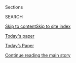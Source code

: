 <div id="app">

<div>

<div class="NYTAppHideMasthead css-zz1s19 e1suatyy0">

<div class="section css-ui9rw0 e1suatyy2">

<div class="css-11hrj97 er09x8g0">

<div class="css-6n7j50">

</div>

<span class="css-1dv1kvn">Sections</span>

<div class="css-10488qs">

<span class="css-1dv1kvn">SEARCH</span>

</div>

[Skip to content](#site-content)[Skip to site index](#site-index)

</div>

<div id="masthead-section-label" class="css-1fnb9ct eaxe0e00">

[Today's
paper](https://www.nytimes3xbfgragh.onion/section/todayspaper)

</div>

<div class="css-10698na e1huz5gh0">

</div>

</div>

<div id="masthead-bar-one" class="section hasLinks css-15hmgas e1csuq9d3">

<div class="css-uqyvli e1csuq9d0">

</div>

<div class="css-1uqjmks e1csuq9d1">

</div>

<div class="css-9e9ivx">

[](https://myaccount.nytimes3xbfgragh.onion/auth/login?response_type=cookie&client_id=vi)

</div>

<div class="css-1bvtpon e1csuq9d2">

[Today’s Paper](https://www.nytimes3xbfgragh.onion/section/todayspaper)

</div>

</div>

</div>

</div>

<div data-aria-hidden="false">

<div id="site-content" data-role="main">

<div class="css-1ffjgkm">

</div>

<div id="top-wrapper" class="css-15p45cc eaca97t0" type="top">

<div id="top-slug" class="css-19x0jxb eaca97t1" hidden="">

Advertisement

</div>

[Continue reading the main
story](#after-top)

<div class="ad top-wrapper" style="text-align:center;height:100%;display:block;min-height:90px">

<div id="top" class="place-ad" data-position="top" data-size-key="top">

</div>

</div>

<div id="after-top">

</div>

</div>

<div id="collection-todays-new-york-times" class="section css-15h4p1b e9abtgs0">

<div class="css-1j21atc e1svk9qx1">

<div class="css-fmiefx e1svk9qx2">

<div class="css-1hk7r2m eu54l5x0">

<div id="sponsor-wrapper" class="css-7a1pgi eaca97t0" type="sponsor" hidden="">

<div id="sponsor-slug" class="css-1l4mleb eaca97t1" hidden="">

Supported by

</div>

[Continue reading the main
story](#after-sponsor)

<div id="sponsor" class="ad sponsor-wrapper" style="text-align:left;height:100%;display:block">

</div>

<div id="after-sponsor">

</div>

</div>

</div>

</div>

<div class="css-nfcc9b e1svk9qx3">

<div class="css-vl9dhg e1svk9qx5">

<div class="css-1nrhkj6 e1svk9qx6">

# Today’s Paper

<div class="follow-button-placeholder" data-collection-id="">

</div>

</div>

<div class="css-15h8lyg">

<div class="css-i3zuer">

The Times in Print For

</div>

<div class="css-1vd26hw">

</div>

</div>

</div>

</div>

</div>

1.  [The Front Page](#thefrontpage)
2.  [International](#international)
3.  [National](#national)
4.  [Obituaries](#obituaries)
5.  [New York](#newyork)
6.  [Arts & Leisure](#arts&leisure)
7.  [Sunday Business](#sundaybusiness)
8.  [Sunday Review](#sundayreview)
9.  [Travel](#travel)
10. [Magazine](#magazine)
11. [Book Review](#bookreview)
12. [Sports Sunday](#sportssunday)
13. [Sunday Styles](#sundaystyles)
14. [Vows](#vows)
15. [Real Estate](#realestate)
16. [Cooking](#cooking)
17. [Pages A2-A3 and
    Corrections](#pagesa2-a3andcorrections)

<div class="css-4svvz1 ekkqrpp0">

<div class="section css-u82chm ebkl1p30">

<span id="thefrontpage"></span>

## The Front Page

<div class="css-gfgt40 ekkqrpp1">

## Highlights

1.  ![<span class="css-1nk1g0h e1oaj3zl2"><span class="css-1dv1kvn">Credit</span></span>](https://static01.graylady3jvrrxbe.onion/images/2020/02/15/us/politics/bloomberg-promo-still/bloomberg-promo-still-videoLarge.jpg)
    
    <div class="css-10wtrbd">
    
    <div class="css-1dqkjed">
    
    [![](https://static01.graylady3jvrrxbe.onion/images/2020/02/15/us/politics/bloomberg-promo-still/bloomberg-promo-still-thumbStandard.jpg)](/interactive/2020/02/15/us/politics/michael-bloomberg-spending.html)
    
    </div>
    
    ## [Bloomberg’s Billions: How the Candidate Built an Empire of Influence](/interactive/2020/02/15/us/politics/michael-bloomberg-spending.html)
    
    The former mayor’s philanthropy has been a boon for progressive
    causes, earning support from Democrats nationwide even as parts of
    his record give them
    pause.
    
    <span class="css-me3p27"></span><span class="css-1dydysp e4e4i5l3"></span><span class="css-9voj2j">By
    <span class="css-1baulvz" itemprop="name">Alexander Burns</span> and
    <span class="css-1baulvz last-byline" itemprop="name">Nicholas
    Kulish</span></span>
    
    </div>

2.  ![<span class="css-1nk1g0h e1oaj3zl2"><span class="css-1dv1kvn">Credit</span>Sergey
    Ponomarev for The New York
    Times</span>](https://static01.graylady3jvrrxbe.onion/images/2020/02/15/us/15concussion-troops/15concussion-troops-videoLarge.jpg)
    
    <div class="css-10wtrbd">
    
    <div class="css-1dqkjed">
    
    [![](https://static01.graylady3jvrrxbe.onion/images/2020/02/15/us/15concussion-troops/15concussion-troops-thumbStandard.jpg)](/2020/02/15/us/brain-injuries-military.html)
    
    </div>
    
    ## [Brain Injuries Are Common in Battle. The Military Has No Reliable Test for Them.](/2020/02/15/us/brain-injuries-military.html)
    
    Traumatic brain injury is a signature wound of the wars in Iraq and
    Afghanistan. But the military still has no objective way of
    diagnosing it in the
    field.
    
    <span class="css-me3p27"></span><span class="css-1dydysp e4e4i5l3"></span><span class="css-9voj2j">By
    <span class="css-1baulvz" itemprop="name">Dave Philipps</span> and
    <span class="css-1baulvz last-byline" itemprop="name">Thomas
    Gibbons-Neff</span></span>
    
    </div>

3.  1.  ![<span class="css-1nk1g0h e1oaj3zl2"><span class="css-1dv1kvn">Credit</span>China
        Daily/Reuters</span>](https://static01.graylady3jvrrxbe.onion/images/2020/02/15/business/15china-tracking-1/15china-tracking-1-videoLarge.jpg)
        
        <div class="css-10wtrbd">
        
        ## [To Tame Coronavirus, Mao-Style Social Control Blankets China](/2020/02/15/business/china-coronavirus-lockdown.html)
        
        <div class="css-ajkwsy">
        
        [![](https://static01.graylady3jvrrxbe.onion/images/2020/02/15/business/15china-tracking-1/15china-tracking-1-thumbStandard.jpg)](/2020/02/15/business/china-coronavirus-lockdown.html)
        
        </div>
        
        Despite their high-tech tools, the authorities are mainly
        relying on a flood of workers to keep hundreds of millions of
        people from coming in contact with
        outsiders.
        
        <span class="css-me3p27"></span><span class="css-1dydysp e4e4i5l3"></span><span class="css-9voj2j">By
        <span class="css-1baulvz" itemprop="name">Raymond Zhong</span>
        and <span class="css-1baulvz last-byline" itemprop="name">Paul
        Mozur</span></span>
        
        </div>
    
    2.  ![<span class="css-1nk1g0h e1oaj3zl2"><span class="css-1dv1kvn">Credit</span>Gabriella
        Demczuk for The New York
        Times</span>](https://static01.graylady3jvrrxbe.onion/images/2020/02/16/us/politics/16dc-trump-p1/15dc-trump-videoLarge.jpg)
        
        <div class="css-10wtrbd">
        
        ### News Analysis
        
        ## [A Presidency Increasingly Guided by Suspicion and Distrust](/2020/02/15/us/politics/trump-distrust-paranoia.html)
        
        <div class="css-ajkwsy">
        
        [![](https://static01.graylady3jvrrxbe.onion/images/2020/02/16/us/politics/16dc-trump-p1/15dc-trump-thumbStandard.jpg)](/2020/02/15/us/politics/trump-distrust-paranoia.html)
        
        </div>
        
        Presidential paranoia is not a new phenomenon but Mr. Trump,
        burned by impeachment, seems to have elevated it to a governing
        philosophy of his White
        House.
        
        <span class="css-me3p27"></span><span class="css-1dydysp e4e4i5l3"></span><span class="css-9voj2j">By
        <span class="css-1baulvz" itemprop="name">Peter Baker</span> and
        <span class="css-1baulvz last-byline" itemprop="name">Maggie
        Haberman</span></span>
        
        </div>

</div>

<div class="css-p9s95d">

<div class="css-12y5jls">

1.  
    
    <div class="css-14thodx">
    
    <div class="css-141drxa">
    
    [](/2020/02/15/us/politics/trump-barr-justice-department.html)
    
    ![](https://static01.graylady3jvrrxbe.onion/images/2020/02/15/us/15dc-justice-1/15dc-justice-1-jumbo-v3.jpg?quality=75&auto=webp&disable=upscale)
    
    ## Fearful of Trump’s Attacks, Justice Dept. Lawyers Worry Barr Will Leave Them Exposed
    
    After a week of tumult, some career prosecutors expressed concerns
    about political interference and the attorney general’s response to
    the president weighing in on the prosecution of an associate.
    
    <div class="css-9t0aj2 ea5icrr0">
    
    By <span class="css-1n7hynb">Katie Benner, Sharon LaFraniere
    <span>and</span> Nicole Hong</span>
    
    </div>
    
    </div>
    
    <div class="css-1eeg3ce">
    
    Page
    A1
    
    </div>
    
    </div>

2.  
    
    <div class="css-14thodx">
    
    <div class="css-141drxa">
    
    [](/2020/02/15/world/australia/fires-climate-change.html)
    
    ![](https://static01.graylady3jvrrxbe.onion/images/2020/02/07/world/00oz-doom-1-promo/merlin_168211200_1d211133-30ba-41cb-8dea-a1f2959de175-jumbo.jpg?quality=75&auto=webp&disable=upscale)
    
    ## The End of Australia as We Know It
    
    What many of us have witnessed this fire season feels alive and
    monstrous. With climate change forcing a relaxed country to stumble
    toward new ways of work, leisure and life, will politics follow?
    
    <div class="css-9t0aj2 ea5icrr0">
    
    By <span class="css-1n7hynb">Damien Cave <span>and</span> Matthew
    Abbott</span>
    
    </div>
    
    </div>
    
    <div class="css-1eeg3ce">
    
    Page
    A1
    
    </div>
    
    </div>

3.  
    
    <div class="css-14thodx">
    
    <div class="css-141drxa">
    
    [](/2020/02/15/world/asia/xi-china-coronavirus.html)
    
    ## China’s Leader, Under Fire, Says He Led Coronavirus Fight Early On
    
    <div class="css-9t0aj2 ea5icrr0">
    
    By <span class="css-1n7hynb">Amy Qin</span>
    
    </div>
    
    </div>
    
    <div class="css-1eeg3ce">
    
    Page A8
    
    </div>
    
    </div>

4.  
    
    <div class="css-14thodx">
    
    <div class="css-141drxa">
    
    [](/2020/02/15/world/asia/mekong-river-dams-thailand.html)
    
    ## Damming the Lower Mekong, Devastating the Ways and Means of Life
    
    <div class="css-9t0aj2 ea5icrr0">
    
    By <span class="css-1n7hynb">Hannah Beech <span>and</span> Adam
    Dean</span>
    
    </div>
    
    </div>
    
    <div class="css-1eeg3ce">
    
    Page A6
    
    </div>
    
    </div>

5.  
    
    <div class="css-14thodx">
    
    <div class="css-141drxa">
    
    [](/2020/02/15/nyregion/tessa-majors-barnard-arrest.html)
    
    ## Tessa Majors Killing: 14-Year-Old Boy Charged With Murder
    
    <div class="css-9t0aj2 ea5icrr0">
    
    By <span class="css-1n7hynb">Edgar Sandoval</span>
    
    </div>
    
    </div>
    
    <div class="css-1eeg3ce">
    
    Page
    A25
    
    </div>
    
    </div>

6.  
    
    <div class="css-14thodx">
    
    <div class="css-141drxa">
    
    [](/2020/02/14/us/politics/george-and-kellyanne-conway.html)
    
    ## When America’s Oddest Political Couple Fight, Those Sparks Are Real
    
    <div class="css-9t0aj2 ea5icrr0">
    
    By <span class="css-1n7hynb">Elizabeth Williamson</span>
    
    </div>
    
    </div>
    
    <div class="css-1eeg3ce">
    
    Page
    A16
    
    </div>
    
    </div>

7.  
    
    <div class="css-14thodx">
    
    <div class="css-141drxa">
    
    [](/2020/02/13/business/economy/housing-crisis-conor-dougherty-golden-gates.html)
    
    ## Build Build Build Build Build Build Build Build Build Build Build Build Build Build
    
    <div class="css-9t0aj2 ea5icrr0">
    
    By <span class="css-1n7hynb">Conor Dougherty</span>
    
    </div>
    
    </div>
    
    <div class="css-1eeg3ce">
    
    Page BU1
    
    </div>
    
    </div>

8.  
    
    <div class="css-14thodx">
    
    <div class="css-141drxa">
    
    [](/2020/02/15/sports/basketball/luka-doncic-kobe-all-star.html)
    
    ## Luka Doncic Is Good, in Any Language
    
    <div class="css-9t0aj2 ea5icrr0">
    
    By <span class="css-1n7hynb">Marc Stein</span>
    
    </div>
    
    </div>
    
    <div class="css-1eeg3ce">
    
    Page
    SP1
    
    </div>
    
    </div>

9.  
    
    <div class="css-14thodx">
    
    <div class="css-141drxa">
    
    [](/2020/02/14/travel/italy-black-women-love.html)
    
    ## ‘In Italy I Kept Meeting Guys’: The Black Women Who Travel for Love
    
    <div class="css-9t0aj2 ea5icrr0">
    
    By <span class="css-1n7hynb">Tariro Mzezewa</span>
    
    </div>
    
    </div>
    
    <div class="css-1eeg3ce">
    
    Page TR1
    
    </div>
    
    </div>

</div>

<div class="css-e8rtmy">

<div class="css-p6aiyf">

## TODAYS FRONT PAGES

<div class="css-1ynbx7u">

1.  <span class="css-wn3dab">Edition:</span>
2.  New York
3.  National
4.  International

</div>

<div class="css-1b7i6zk">

</div>

</div>

<div class="css-9n0xhu">

[](http://app.nytimes3xbfgragh.onion/todayspaper)

<div class="css-1xuus33">

<div class="css-136rh60">

### Another Way to Read Today’s Paper

The daily newspaper, reimagined for the Web. Available to
subscribers.

</div>

<div class="css-1fzqjj2">

![](https://static01.graylady3jvrrxbe.onion/images/section/todayspaper/promo-img@2x.png)

</div>

</div>

<div class="css-xi606m">

<span>Try It Now</span>

</div>

</div>

</div>

</div>

</div>

<div id="mid1-wrapper" class="css-92qh85 eaca97t0" type="rank">

<div id="mid1-slug" class="css-1tag3rd eaca97t1">

Advertisement

</div>

[Continue reading the main
story](#after-mid1)

<div id="mid1" class="ad mid1-wrapper" style="text-align:center;height:100%;display:block">

</div>

<div id="after-mid1">

</div>

</div>

<div class="section css-u82chm ebkl1p30">

<span id="international"></span>

## International

1.  
    
    <div class="css-14thodx">
    
    <div class="css-141drxa">
    
    [](/2020/02/15/world/asia/mekong-river-dams-thailand.html)
    
    ## Damming the Lower Mekong, Devastating the Ways and Means of Life
    
    <div class="css-9t0aj2 ea5icrr0">
    
    By <span class="css-1n7hynb">Hannah Beech <span>and</span> Adam
    Dean</span>
    
    </div>
    
    </div>
    
    <div class="css-1eeg3ce">
    
    Page A6
    
    </div>
    
    </div>

2.  
    
    <div class="css-14thodx">
    
    <div class="css-141drxa">
    
    [](/2020/02/15/world/europe/pompeo-munich-conference.html)
    
    ## ‘The West Is Winning,’ Pompeo Said. The West Wasn’t Buying It.
    
    <div class="css-9t0aj2 ea5icrr0">
    
    By <span class="css-1n7hynb">David E. Sanger <span>and</span> Steven
    Erlanger</span>
    
    </div>
    
    </div>
    
    <div class="css-1eeg3ce">
    
    Page
    A4
    
    </div>
    
    </div>

3.  
    
    <div class="css-14thodx">
    
    <div class="css-141drxa">
    
    [](/2020/02/15/world/asia/xi-china-coronavirus.html)
    
    ## China’s Leader, Under Fire, Says He Led Coronavirus Fight Early On
    
    <div class="css-9t0aj2 ea5icrr0">
    
    By <span class="css-1n7hynb">Amy Qin</span>
    
    </div>
    
    </div>
    
    <div class="css-1eeg3ce">
    
    Page A8
    
    </div>
    
    </div>

<div class="css-k0b1g2">

Show More in
    International

</div>

</div>

<div class="section css-u82chm ebkl1p30">

<span id="national"></span>

## National

1.  
    
    <div class="css-14thodx">
    
    <div class="css-141drxa">
    
    [](/2020/02/14/us/asian-american-census.html)
    
    ## Why the Fastest Growing Population in America Is The Least Likely to Fill Out the Census
    
    <div class="css-9t0aj2 ea5icrr0">
    
    By <span class="css-1n7hynb">John Eligon</span>
    
    </div>
    
    </div>
    
    <div class="css-1eeg3ce">
    
    Page
    A14
    
    </div>
    
    </div>

2.  
    
    <div class="css-14thodx">
    
    <div class="css-141drxa">
    
    [](/2020/02/15/travel/airplane-seat-recline-video.html)
    
    ## Recline in Your Airplane Seat? A Debate Rages in the Skies and Online
    
    <div class="css-9t0aj2 ea5icrr0">
    
    By <span class="css-1n7hynb">Aimee Ortiz</span>
    
    </div>
    
    </div>
    
    <div class="css-1eeg3ce">
    
    Page
    A14
    
    </div>
    
    </div>

3.  
    
    <div class="css-14thodx">
    
    <div class="css-141drxa">
    
    [](/2020/02/14/us/politics/george-and-kellyanne-conway.html)
    
    ## When America’s Oddest Political Couple Fight, Those Sparks Are Real
    
    <div class="css-9t0aj2 ea5icrr0">
    
    By <span class="css-1n7hynb">Elizabeth Williamson</span>
    
    </div>
    
    </div>
    
    <div class="css-1eeg3ce">
    
    Page A16
    
    </div>
    
    </div>

<div class="css-k0b1g2">

Show More in National

</div>

</div>

<div id="mid2-wrapper" class="css-92qh85 eaca97t0" type="rank">

<div id="mid2-slug" class="css-1tag3rd eaca97t1">

Advertisement

</div>

[Continue reading the main
story](#after-mid2)

<div id="mid2" class="ad mid2-wrapper" style="text-align:center;height:100%;display:block">

</div>

<div id="after-mid2">

</div>

</div>

<div class="section css-u82chm ebkl1p30">

<span id="obituaries"></span>

## Obituaries

1.  
    
    <div class="css-14thodx">
    
    <div class="css-141drxa">
    
    [](/2020/02/13/business/katherine-w-phillips-dead.html)
    
    ## Katherine W. Phillips, 47, Dies; Taught the Value of Difference
    
    <div class="css-9t0aj2 ea5icrr0">
    
    By <span class="css-1n7hynb">Stacy Cowley</span>
    
    </div>
    
    </div>
    
    <div class="css-1eeg3ce">
    
    Page A25
    
    </div>
    
    </div>

2.  
    
    <div class="css-14thodx">
    
    <div class="css-141drxa">
    
    [](/2020/02/14/science/the-rev-george-c-coyne-dead.html)
    
    ## George Coyne, 87, Vatican Astronomer and Galileo Defender, Dies
    
    <div class="css-9t0aj2 ea5icrr0">
    
    By <span class="css-1n7hynb">Sam Roberts</span>
    
    </div>
    
    </div>
    
    <div class="css-1eeg3ce">
    
    Page A26
    
    </div>
    
    </div>

3.  
    
    <div class="css-14thodx">
    
    <div class="css-141drxa">
    
    [](/2020/02/13/sports/baseball/katsuya-nomura-dead.html)
    
    ## Katsuya Nomura, 84, Enduring Star of Japanese Baseball, Dies
    
    <div class="css-9t0aj2 ea5icrr0">
    
    By <span class="css-1n7hynb">Ken Belson</span>
    
    </div>
    
    </div>
    
    <div class="css-1eeg3ce">
    
    Page A26
    
    </div>
    
    </div>

</div>

<div class="section css-u82chm ebkl1p30">

<span id="newyork"></span>

## New York

1.  
    
    <div class="css-14thodx">
    
    <div class="css-141drxa">
    
    [](/2020/02/14/nyregion/nyc-mobile-car-wash.html)
    
    ## The Guerrilla Car Washers of N.Y.C.
    
    <div class="css-9t0aj2 ea5icrr0">
    
    By <span class="css-1n7hynb">Sandra E. Garcia <span>and</span>
    Stephen Speranza</span>
    
    </div>
    
    </div>
    
    <div class="css-1eeg3ce">
    
    Page MB1
    
    </div>
    
    </div>

2.  
    
    <div class="css-14thodx">
    
    <div class="css-141drxa">
    
    [](/2020/02/14/nyregion/rashad-robinson.html)
    
    ## How Rashad Robinson, Racial Justice Activist, Spends His Sundays
    
    <div class="css-9t0aj2 ea5icrr0">
    
    By <span class="css-1n7hynb">Tammy La Gorce</span>
    
    </div>
    
    </div>
    
    <div class="css-1eeg3ce">
    
    Page MB2
    
    </div>
    
    </div>

3.  
    
    <div class="css-14thodx">
    
    <div class="css-141drxa">
    
    [](/2020/02/12/nyregion/flowers-valentines-day-environment.html)
    
    ## Nothing Says ‘I Love You’ Like Secondhand Roses
    
    <div class="css-9t0aj2 ea5icrr0">
    
    By <span class="css-1n7hynb">Alyson Krueger</span>
    
    </div>
    
    </div>
    
    <div class="css-1eeg3ce">
    
    Page MB3
    
    </div>
    
    </div>

<div class="css-k0b1g2">

Show More in New York

</div>

</div>

<div id="mid3-wrapper" class="css-92qh85 eaca97t0" type="rank">

<div id="mid3-slug" class="css-1tag3rd eaca97t1">

Advertisement

</div>

[Continue reading the main
story](#after-mid3)

<div id="mid3" class="ad mid3-wrapper" style="text-align:center;height:100%;display:block">

</div>

<div id="after-mid3">

</div>

</div>

<div class="section css-u82chm ebkl1p30">

<span id="arts&amp;leisure"></span>

## Arts & Leisure

1.  
    
    <div class="css-14thodx">
    
    <div class="css-141drxa">
    
    [](/2020/02/11/arts/television/pilots-schitts-creek-monk.html)
    
    ## The Pilot Is Mediocre. Do You Stick With It? Sometimes.
    
    <div class="css-9t0aj2 ea5icrr0">
    
    By <span class="css-1n7hynb">Margaret Lyons</span>
    
    </div>
    
    </div>
    
    <div class="css-1eeg3ce">
    
    Page AR4
    
    </div>
    
    </div>

2.  
    
    <div class="css-14thodx">
    
    <div class="css-141drxa">
    
    [](/2020/02/12/arts/television/lauren-graham-books.html)
    
    ## Lauren Graham’s Week: Background Binges and Books, Books, Books
    
    <div class="css-9t0aj2 ea5icrr0">
    
    </div>
    
    </div>
    
    <div class="css-1eeg3ce">
    
    Page
    AR5
    
    </div>
    
    </div>

3.  
    
    <div class="css-14thodx">
    
    <div class="css-141drxa">
    
    [](/2020/02/12/theater/lip-syncing-her-abduction-matter-of-factly.html)
    
    ## Lip-Syncing Her Abduction, Matter-of-Factly
    
    <div class="css-9t0aj2 ea5icrr0">
    
    By <span class="css-1n7hynb">Laura Collins-Hughes</span>
    
    </div>
    
    </div>
    
    <div class="css-1eeg3ce">
    
    Page AR6
    
    </div>
    
    </div>

<div class="css-k0b1g2">

Show More in Arts &
    Leisure

</div>

</div>

<div class="section css-u82chm ebkl1p30">

<span id="sundaybusiness"></span>

## Sunday Business

1.  
    
    <div class="css-14thodx">
    
    <div class="css-141drxa">
    
    [](/2020/02/13/business/economy/housing-crisis-conor-dougherty-golden-gates.html)
    
    ## Build Build Build Build Build Build Build Build Build Build Build Build Build Build
    
    <div class="css-9t0aj2 ea5icrr0">
    
    By <span class="css-1n7hynb">Conor Dougherty</span>
    
    </div>
    
    </div>
    
    <div class="css-1eeg3ce">
    
    Page BU1
    
    </div>
    
    </div>

2.  
    
    <div class="css-14thodx">
    
    <div class="css-141drxa">
    
    [](/2020/02/16/business/amazon-trump-jedi.html)
    
    ## The Week in Business: Amazon Is Coming for Trump
    
    <div class="css-9t0aj2 ea5icrr0">
    
    By <span class="css-1n7hynb">Charlotte Cowles</span>
    
    </div>
    
    </div>
    
    <div class="css-1eeg3ce">
    
    Page BU2
    
    </div>
    
    </div>

3.  
    
    <div class="css-14thodx">
    
    <div class="css-141drxa">
    
    [](/2020/02/13/business/pain-work-memory-hole.html)
    
    ## Tactics for Expressing Misery in the Office
    
    <div class="css-9t0aj2 ea5icrr0">
    
    By <span class="css-1n7hynb">Caity Weaver</span>
    
    </div>
    
    </div>
    
    <div class="css-1eeg3ce">
    
    Page BU3
    
    </div>
    
    </div>

<div class="css-k0b1g2">

Show More in Sunday Business

</div>

</div>

<div id="mid4-wrapper" class="css-92qh85 eaca97t0" type="rank">

<div id="mid4-slug" class="css-1tag3rd eaca97t1">

Advertisement

</div>

[Continue reading the main
story](#after-mid4)

<div id="mid4" class="ad mid4-wrapper" style="text-align:center;height:100%;display:block">

</div>

<div id="after-mid4">

</div>

</div>

<div class="section css-u82chm ebkl1p30">

<span id="sundayreview"></span>

## Sunday Review

1.  
    
    <div class="css-14thodx">
    
    <div class="css-141drxa">
    
    [](/2020/02/14/opinion/sunday/hiram-revels-reconstruction-150.html)
    
    ## There Have Been 10 Black Senators Since Emancipation
    
    <div class="css-9t0aj2 ea5icrr0">
    
    By <span class="css-1n7hynb">Eric Foner</span>
    
    </div>
    
    </div>
    
    <div class="css-1eeg3ce">
    
    Page SR2
    
    </div>
    
    </div>

2.  
    
    <div class="css-14thodx">
    
    <div class="css-141drxa">
    
    [](/2020/02/13/opinion/trump-impeachment-election.html)
    
    ## Prepare to Meet Donald Trump, Defender of Democracy
    
    <div class="css-9t0aj2 ea5icrr0">
    
    By <span class="css-1n7hynb">Charles R. Kesler</span>
    
    </div>
    
    </div>
    
    <div class="css-1eeg3ce">
    
    Page SR2
    
    </div>
    
    </div>

3.  
    
    <div class="css-14thodx">
    
    <div class="css-141drxa">
    
    [](/2020/02/14/opinion/roger-stone-randy-credico.html)
    
    ## The Right’s Big Lie About Roger Stone
    
    <div class="css-9t0aj2 ea5icrr0">
    
    By <span class="css-1n7hynb">Michelle Goldberg</span>
    
    </div>
    
    </div>
    
    <div class="css-1eeg3ce">
    
    Page SR3
    
    </div>
    
    </div>

<div class="css-k0b1g2">

Show More in Sunday
    Review

</div>

</div>

<div class="section css-u82chm ebkl1p30">

<span id="travel"></span>

## Travel

1.  
    
    <div class="css-14thodx">
    
    <div class="css-141drxa">
    
    [](/2020/02/14/travel/italy-black-women-love.html)
    
    ## ‘In Italy I Kept Meeting Guys’: The Black Women Who Travel for Love
    
    <div class="css-9t0aj2 ea5icrr0">
    
    By <span class="css-1n7hynb">Tariro Mzezewa</span>
    
    </div>
    
    </div>
    
    <div class="css-1eeg3ce">
    
    Page TR1
    
    </div>
    
    </div>

2.  
    
    <div class="css-14thodx">
    
    <div class="css-141drxa">
    
    [](/2020/02/12/travel/airbnb-safety.html)
    
    ## When Calling the Front Desk Is Not an Option
    
    <div class="css-9t0aj2 ea5icrr0">
    
    By <span class="css-1n7hynb">Steve Eder</span>
    
    </div>
    
    </div>
    
    <div class="css-1eeg3ce">
    
    Page TR2
    
    </div>
    
    </div>

3.  
    
    <div class="css-14thodx">
    
    <div class="css-141drxa">
    
    [](/2020/02/15/travel/packing-for-off-season-city-getaways.html)
    
    ## Packing for Off-Season City Getaways
    
    <div class="css-9t0aj2 ea5icrr0">
    
    By <span class="css-1n7hynb">Christine Ryan</span>
    
    </div>
    
    </div>
    
    <div class="css-1eeg3ce">
    
    Page TR2
    
    </div>
    
    </div>

<div class="css-k0b1g2">

Show More in Travel

</div>

</div>

<div id="mid5-wrapper" class="css-92qh85 eaca97t0" type="rank">

<div id="mid5-slug" class="css-1tag3rd eaca97t1">

Advertisement

</div>

[Continue reading the main
story](#after-mid5)

<div id="mid5" class="ad mid5-wrapper" style="text-align:center;height:100%;display:block">

</div>

<div id="after-mid5">

</div>

</div>

<div class="section css-u82chm ebkl1p30">

<span id="magazine"></span>

## Magazine

1.  
    
    <div class="css-14thodx">
    
    <div class="css-141drxa">
    
    [](/2020/02/13/magazine/poem-at-least.html)
    
    ## Poem: At Least
    
    <div class="css-9t0aj2 ea5icrr0">
    
    By <span class="css-1n7hynb">Ha Jin <span>and</span> Naomi Shihab
    Nye</span>
    
    </div>
    
    </div>
    
    <div class="css-1eeg3ce">
    
    Page
    MM12
    
    </div>
    
    </div>

2.  
    
    <div class="css-14thodx">
    
    <div class="css-141drxa">
    
    [](/2020/02/11/magazine/my-ex-wife-bad-mouths-me-to-our-boys-can-i-tell-them-the-truth-about-her.html)
    
    ## My Ex-Wife Bad-Mouths Me to Our Boys. Can I Tell Them the Truth About Her?
    
    <div class="css-9t0aj2 ea5icrr0">
    
    By <span class="css-1n7hynb">Kwame Anthony Appiah</span>
    
    </div>
    
    </div>
    
    <div class="css-1eeg3ce">
    
    Page
    MM16
    
    </div>
    
    </div>

3.  
    
    <div class="css-14thodx">
    
    <div class="css-141drxa">
    
    [](/2020/02/13/magazine/judge-john-hodgman-on-enjoying-cats-sincerely.html)
    
    ## Judge John Hodgman on Enjoying ‘Cats’ Sincerely
    
    <div class="css-9t0aj2 ea5icrr0">
    
    By <span class="css-1n7hynb">Judge John Hodgman</span>
    
    </div>
    
    </div>
    
    <div class="css-1eeg3ce">
    
    Page MM16
    
    </div>
    
    </div>

<div class="css-k0b1g2">

Show More in Magazine

</div>

</div>

<div class="section css-u82chm ebkl1p30">

<span id="bookreview"></span>

## Book Review

1.  
    
    <div class="css-14thodx">
    
    <div class="css-141drxa">
    
    [](/2020/02/11/books/review/new-this-week.html)
    
    ## New & Noteworthy Audiobooks, From Caffeine to the Space Race
    
    <div class="css-9t0aj2 ea5icrr0">
    
    </div>
    
    </div>
    
    <div class="css-1eeg3ce">
    
    Page BR4
    
    </div>
    
    </div>

2.  
    
    <div class="css-14thodx">
    
    <div class="css-141drxa">
    
    [](/2020/02/14/books/review/letters-to-the-editor.html)
    
    ## Letters to the Editor
    
    <div class="css-9t0aj2 ea5icrr0">
    
    </div>
    
    </div>
    
    <div class="css-1eeg3ce">
    
    Page
    BR6
    
    </div>
    
    </div>

3.  
    
    <div class="css-14thodx">
    
    <div class="css-141drxa">
    
    [](/2020/02/13/books/review/cheryl-strayed-by-the-book-interview.html)
    
    ## How Libraries Saved Cheryl Strayed
    
    <div class="css-9t0aj2 ea5icrr0">
    
    </div>
    
    </div>
    
    <div class="css-1eeg3ce">
    
    Page BR8
    
    </div>
    
    </div>

<div class="css-k0b1g2">

Show More in Book Review

</div>

</div>

<div id="mid6-wrapper" class="css-92qh85 eaca97t0" type="rank">

<div id="mid6-slug" class="css-1tag3rd eaca97t1">

Advertisement

</div>

[Continue reading the main
story](#after-mid6)

<div id="mid6" class="ad mid6-wrapper" style="text-align:center;height:100%;display:block">

</div>

<div id="after-mid6">

</div>

</div>

<div class="section css-u82chm ebkl1p30">

<span id="sportssunday"></span>

## Sports Sunday

1.  
    
    <div class="css-14thodx">
    
    <div class="css-141drxa">
    
    [](/2020/02/15/sports/basketball/luka-doncic-kobe-all-star.html)
    
    ## Luka Doncic Is Good, in Any Language
    
    <div class="css-9t0aj2 ea5icrr0">
    
    By <span class="css-1n7hynb">Marc Stein</span>
    
    </div>
    
    </div>
    
    <div class="css-1eeg3ce">
    
    Page SP1
    
    </div>
    
    </div>

2.  
    
    <div class="css-14thodx">
    
    <div class="css-141drxa">
    
    [](/2020/02/15/sports/autoracing/daytona-500-nascar.html)
    
    ## NASCAR Races Into an Uncertain Future
    
    <div class="css-9t0aj2 ea5icrr0">
    
    By <span class="css-1n7hynb">Victor Mather</span>
    
    </div>
    
    </div>
    
    <div class="css-1eeg3ce">
    
    Page
    SP1
    
    </div>
    
    </div>

3.  
    
    <div class="css-14thodx">
    
    <div class="css-141drxa">
    
    [](/2020/02/15/sports/baseball/washington-nationals-astros-spring-training.html)
    
    ## The Nationals Beat the Astros. They Still Feel Overshadowed.
    
    <div class="css-9t0aj2 ea5icrr0">
    
    By <span class="css-1n7hynb">Tyler Kepner</span>
    
    </div>
    
    </div>
    
    <div class="css-1eeg3ce">
    
    Page SP2
    
    </div>
    
    </div>

<div class="css-k0b1g2">

Show More in Sports
    Sunday

</div>

</div>

<div class="section css-u82chm ebkl1p30">

<span id="sundaystyles"></span>

## Sunday Styles

1.  
    
    <div class="css-14thodx">
    
    <div class="css-141drxa">
    
    [](/2020/02/14/style/what-happens-when-you-get-famous-off-one-song.html)
    
    ## What Happens When You Get Famous Off One Song?
    
    <div class="css-9t0aj2 ea5icrr0">
    
    By <span class="css-1n7hynb">Amos Barshad</span>
    
    </div>
    
    </div>
    
    <div class="css-1eeg3ce">
    
    Page ST1
    
    </div>
    
    </div>

2.  
    
    <div class="css-14thodx">
    
    <div class="css-141drxa">
    
    [](/2020/02/13/style/the-original-renegade.html)
    
    ## The Original Renegade
    
    <div class="css-9t0aj2 ea5icrr0">
    
    By <span class="css-1n7hynb">Taylor Lorenz</span>
    
    </div>
    
    </div>
    
    <div class="css-1eeg3ce">
    
    Page ST1
    
    </div>
    
    </div>

3.  
    
    <div class="css-14thodx">
    
    <div class="css-141drxa">
    
    [](/2020/02/14/style/plant-stylists-unite.html)
    
    ## You Can Pay People to Style Your Houseplants
    
    <div class="css-9t0aj2 ea5icrr0">
    
    By <span class="css-1n7hynb">Steven Kurutz</span>
    
    </div>
    
    </div>
    
    <div class="css-1eeg3ce">
    
    Page ST2
    
    </div>
    
    </div>

<div class="css-k0b1g2">

Show More in Sunday Styles

</div>

</div>

<div id="mid7-wrapper" class="css-92qh85 eaca97t0" type="rank">

<div id="mid7-slug" class="css-1tag3rd eaca97t1">

Advertisement

</div>

[Continue reading the main
story](#after-mid7)

<div id="mid7" class="ad mid7-wrapper" style="text-align:center;height:100%;display:block">

</div>

<div id="after-mid7">

</div>

</div>

<div class="section css-u82chm ebkl1p30">

<span id="vows"></span>

## Vows

1.  
    
    <div class="css-14thodx">
    
    <div class="css-141drxa">
    
    [](/2020/02/14/fashion/weddings/an-unexpected-path-leads-to-a-fresh-start.html)
    
    ## An Unexpected Path Leads to a Fresh Start
    
    <div class="css-9t0aj2 ea5icrr0">
    
    By <span class="css-1n7hynb">Lois Smith Brady</span>
    
    </div>
    
    </div>
    
    <div class="css-1eeg3ce">
    
    Page ST12
    
    </div>
    
    </div>

2.  
    
    <div class="css-14thodx">
    
    <div class="css-141drxa">
    
    [](/2020/02/16/fashion/weddings/kanika-shah-vikram-singh.html)
    
    ## Kanika Shah, Vikram Singh
    
    <div class="css-9t0aj2 ea5icrr0">
    
    </div>
    
    </div>
    
    <div class="css-1eeg3ce">
    
    Page
    ST13
    
    </div>
    
    </div>

3.  
    
    <div class="css-14thodx">
    
    <div class="css-141drxa">
    
    [](/2020/02/16/fashion/weddings/danielle-serbin-yuvaraj-sivalingam.html)
    
    ## Danielle Serbin, Yuvaraj Sivalingam
    
    <div class="css-9t0aj2 ea5icrr0">
    
    </div>
    
    </div>
    
    <div class="css-1eeg3ce">
    
    Page ST13
    
    </div>
    
    </div>

<div class="css-k0b1g2">

Show More in
    Vows

</div>

</div>

<div class="section css-u82chm ebkl1p30">

<span id="realestate"></span>

## Real Estate

1.  
    
    <div class="css-14thodx">
    
    <div class="css-141drxa">
    
    [](/2020/02/14/realestate/how-one-couple-transformed-their-brooklyn-brownstone-to-age-in-place.html)
    
    ## How One Couple Transformed Their Brooklyn Brownstone to Age in Place
    
    <div class="css-9t0aj2 ea5icrr0">
    
    By <span class="css-1n7hynb">Ronda Kaysen</span>
    
    </div>
    
    </div>
    
    <div class="css-1eeg3ce">
    
    Page
    RE1
    
    </div>
    
    </div>

2.  
    
    <div class="css-14thodx">
    
    <div class="css-141drxa">
    
    [](/2020/02/13/realestate/wheres-the-best-place-to-recover-from-divorce.html)
    
    ## Where’s the Best Place to Recover From Divorce?
    
    <div class="css-9t0aj2 ea5icrr0">
    
    By <span class="css-1n7hynb">Michael Kolomatsky</span>
    
    </div>
    
    </div>
    
    <div class="css-1eeg3ce">
    
    Page
    RE2
    
    </div>
    
    </div>

3.  
    
    <div class="css-14thodx">
    
    <div class="css-141drxa">
    
    [](/2020/02/15/realestate/do-i-have-to-pay-this-broker-fee-or-not.html)
    
    ## Do I Have to Pay This Broker Fee or Not?
    
    <div class="css-9t0aj2 ea5icrr0">
    
    By <span class="css-1n7hynb">Ronda Kaysen</span>
    
    </div>
    
    </div>
    
    <div class="css-1eeg3ce">
    
    Page RE2
    
    </div>
    
    </div>

<div class="css-k0b1g2">

Show More in Real Estate

</div>

</div>

<div id="mid8-wrapper" class="css-92qh85 eaca97t0" type="rank">

<div id="mid8-slug" class="css-1tag3rd eaca97t1">

Advertisement

</div>

[Continue reading the main
story](#after-mid8)

<div id="mid8" class="ad mid8-wrapper" style="text-align:center;height:100%;display:block">

</div>

<div id="after-mid8">

</div>

</div>

<div class="section css-u82chm ebkl1p30">

<span id="pagesa2-a3andcorrections"></span>

## Pages A2-A3 and Corrections

1.  
    
    <div class="css-14thodx">
    
    <div class="css-141drxa">
    
    [](/2020/02/16/reader-center/one-pot-recipes.html)
    
    ## One Pot, One Meal: Curating a Special Set of Simple Recipes
    
    <div class="css-9t0aj2 ea5icrr0">
    
    By <span class="css-1n7hynb">Jake Lucas</span>
    
    </div>
    
    </div>
    
    <div class="css-1eeg3ce">
    
    Page
    A2
    
    </div>
    
    </div>

2.  
    
    <div class="css-14thodx">
    
    <div class="css-141drxa">
    
    [](/2020/02/15/todayspaper/quotation-of-the-day-non-cheating-champions-gear-up-for-the-season.html)
    
    ## Quotation of the Day: Non-Cheating Champions Gear Up for the Season
    
    <div class="css-9t0aj2 ea5icrr0">
    
    </div>
    
    </div>
    
    <div class="css-1eeg3ce">
    
    Page A3
    
    </div>
    
    </div>

3.  
    
    <div class="css-14thodx">
    
    <div class="css-141drxa">
    
    [](/2020/02/15/pageoneplus/corrections-feb-16-2020.html)
    
    ## Corrections: Feb. 16, 2020
    
    <div class="css-9t0aj2 ea5icrr0">
    
    </div>
    
    </div>
    
    <div class="css-1eeg3ce">
    
    Page A4
    
    </div>
    
    </div>

</div>

</div>

</div>

</div>

## Site Index

<div>

</div>

## Site Information Navigation

  - [© <span>2020</span> <span>The New York Times
    Company</span>](https://help.nytimes3xbfgragh.onion/hc/en-us/articles/115014792127-Copyright-notice)

<!-- end list -->

  - [NYTCo](https://www.nytco.com/)
  - [Contact
    Us](https://help.nytimes3xbfgragh.onion/hc/en-us/articles/115015385887-Contact-Us)
  - [Work with us](https://www.nytco.com/careers/)
  - [Advertise](https://nytmediakit.com/)
  - [T Brand Studio](http://www.tbrandstudio.com/)
  - [Your Ad
    Choices](https://www.nytimes3xbfgragh.onion/privacy/cookie-policy#how-do-i-manage-trackers)
  - [Privacy](https://www.nytimes3xbfgragh.onion/privacy)
  - [Terms of
    Service](https://help.nytimes3xbfgragh.onion/hc/en-us/articles/115014893428-Terms-of-service)
  - [Terms of
    Sale](https://help.nytimes3xbfgragh.onion/hc/en-us/articles/115014893968-Terms-of-sale)
  - [Site
    Map](https://spiderbites.nytimes3xbfgragh.onion)
  - [Help](https://help.nytimes3xbfgragh.onion/hc/en-us)
  - [Subscriptions](https://www.nytimes3xbfgragh.onion/subscription?campaignId=37WXW)

</div>

</div>
